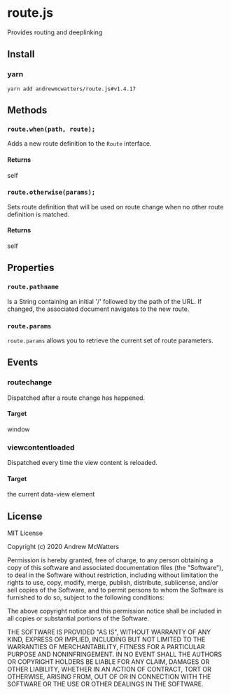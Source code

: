 # route.js
Provides routing and deeplinking

## Install
### yarn
```shell
yarn add andrewmcwatters/route.js#v1.4.17
```

## Methods
### `route.when(path, route);`
Adds a new route definition to the `Route` interface.

#### Returns
self

### `route.otherwise(params);`
Sets route definition that will be used on route change when no other route
definition is matched.

#### Returns
self

## Properties
### `route.pathname`
Is a String containing an initial '/' followed by the path of the URL. If
changed, the associated document navigates to the new route.

### `route.params`
`route.params` allows you to retrieve the current set of route parameters.

## Events
### routechange
Dispatched after a route change has happened.

#### Target
window

### viewcontentloaded
Dispatched every time the view content is reloaded.

#### Target
the current data-view element

## License
MIT License

Copyright (c) 2020 Andrew McWatters

Permission is hereby granted, free of charge, to any person obtaining a copy
of this software and associated documentation files (the "Software"), to deal
in the Software without restriction, including without limitation the rights
to use, copy, modify, merge, publish, distribute, sublicense, and/or sell
copies of the Software, and to permit persons to whom the Software is
furnished to do so, subject to the following conditions:

The above copyright notice and this permission notice shall be included in all
copies or substantial portions of the Software.

THE SOFTWARE IS PROVIDED "AS IS", WITHOUT WARRANTY OF ANY KIND, EXPRESS OR
IMPLIED, INCLUDING BUT NOT LIMITED TO THE WARRANTIES OF MERCHANTABILITY,
FITNESS FOR A PARTICULAR PURPOSE AND NONINFRINGEMENT. IN NO EVENT SHALL THE
AUTHORS OR COPYRIGHT HOLDERS BE LIABLE FOR ANY CLAIM, DAMAGES OR OTHER
LIABILITY, WHETHER IN AN ACTION OF CONTRACT, TORT OR OTHERWISE, ARISING FROM,
OUT OF OR IN CONNECTION WITH THE SOFTWARE OR THE USE OR OTHER DEALINGS IN THE
SOFTWARE.
